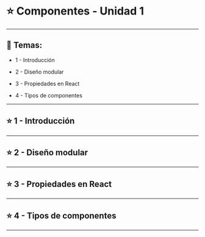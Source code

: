 # :star: Componentes - Unidad 1

---

## :book: Temas:

- 1 - Introducción 

- 2 - Diseño modular

- 3 - Propiedades en React 

- 4 - Tipos de componentes

---

## :star: 1 - Introducción 

---

## :star: 2 - Diseño modular

---

## :star: 3 - Propiedades en React 

---

## :star: 4 - Tipos de componentes

---
